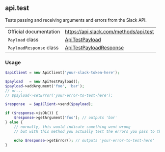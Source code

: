 ## api.test

Tests passing and receiving arguments and errors from the Slack API.

| | |
|-------------------------|--------------------------------------------------------------------------------------------------------------|
| Official documentation  | https://api.slack.com/methods/api.test                                                                       |
| `Payload` class         | [ApiTestPayload](https://github.com/cleentfaar/slack/blob/master/src/CL/Slack/Payload/ApiTestPayload.php)                 |
| `PayloadResponse` class | [ApiTestPayloadResponse](https://github.com/cleentfaar/slack/blob/master/src/CL/Slack/Payload/ApiTestPayloadResponse.php) |


### Usage

```php
$apiClient = new ApiClient('your-slack-token-here');

$payload   = new ApiTestPayload();
$payload->addArgument('foo', 'bar');
// or...
// $payload->setError('your-error-to-test-here');

$response  = $apiClient->send($payload);

if ($response->isOk()) {
    $response->getArgument('foo'); // outputs 'bar'
} else {
    // normally, this would indicate something went wrong
    // but with this method you actually test the errors you pass to them

    echo $response->getError(); // outputs 'your-error-to-test-here'
}
```
